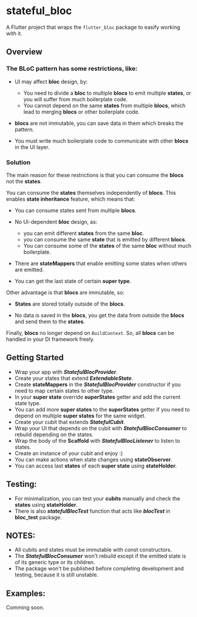# stateful_bloc

A Flutter project that wraps the `flutter_bloc` package to easify working with it.

## Overview

### The BLoC pattern has some restrictions, like:

- UI may affect **bloc** design, by:
    - You need to divide a **bloc** to multiple **blocs** to emit multiple **states**, or you will suffer from much boilerplate code.
    - You cannot depend on the same **states** from multiple **blocs**, which lead to merging **blocs** or other boilerplate code.

- **blocs** are not immutable, you can save data in them which breaks the pattern.

- You must write much boilerplate code to communicate with other **blocs** in the UI layer.

### Solution

The main reason for these restrictions is that you can consume the **blocs** not the **states**.

You can consume the **states** themselves independently of **blocs**.
This enables **state inheritance** feature, which means that:

- You can consume states sent from multiple **blocs**.

- No UI-dependent **bloc** design, as:
    - you can emit different **states** from the same **bloc**.
    - you can consume the same **state** that is emitted by different **blocs**.
    - You can consume some of the **states** of the same **bloc** without much boilerplate.

- There are **stateMappers** that enable emitting some states when others are emitted.

- You can get the last state of certain **super type**.

Other advantage is that **blocs** are immutable, so:

- **States** are stored totally outside of the **blocs**.

- No data is saved in the **blocs**, you get the data from outside the **blocs** and send them to the **states**.

Finally, **blocs** no longer depend on `BuildContext`. So, all **blocs** can be handled in your DI framework freely.

## Getting Started

- Wrap your app with ***StatefulBlocProvider***.
- Create your states that extend ***ExtendableState***.
- Create **stateMappers** in the ***StatefulBlocProvider*** constructor if you need to map certain states to other type.
- In your **super state** override **superStates** getter and add the current state type.
- You can add more **super states** to the **superStates** getter if you need to depend on multiple **super states** for the same widget.
- Create your cubit that extends ***StatefulCubit***.
- Wrap your UI that depends on the cubit with ***StatefulBlocConsumer*** to rebuild depending on the states.
- Wrap the body of the **Scaffold** with ***StatefulBlocListener*** to listen to states. 
- Create an instance of your cubit and enjoy :)
- You can make actions when state changes using **stateObserver**.
- You can access last **states** of each **super state** using **stateHolder**.

## Testing:

- For minimalization, you can test your **cubits** manually and check the **states** using **stateHolder**.
- There is also ***statefulBlocTest*** function that acts like ***blocTest*** in **bloc_test** package.

## NOTES:

- All cubits and states must be immutable with const constructors.
- The ***StatefulBlocConsumer*** won't rebuild except if the emitted state is of its generic type or its children.
- The package won't be published before completing development and testing, because it is still unstable.

## Examples:

Comming soon.
